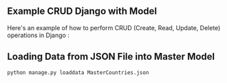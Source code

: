 ## Example CRUD Django with Model

Here's an example of how to perform CRUD (Create, Read, Update, Delete) operations in Django :


## Loading Data from JSON File into Master Model
 ```
 python manage.py loaddata MasterCountries.json
 ```

